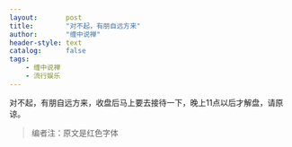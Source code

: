 ```yaml
---
layout:       post
title:        "对不起，有朋自远方来"
author:       "缠中说禅"
header-style: text
catalog:      false
tags:
    - 缠中说禅
    - 流行娱乐
---
```


对不起，有朋自远方来，收盘后马上要去接待一下，晚上11点以后才解盘，请原谅。



> 编者注：原文是红色字体
